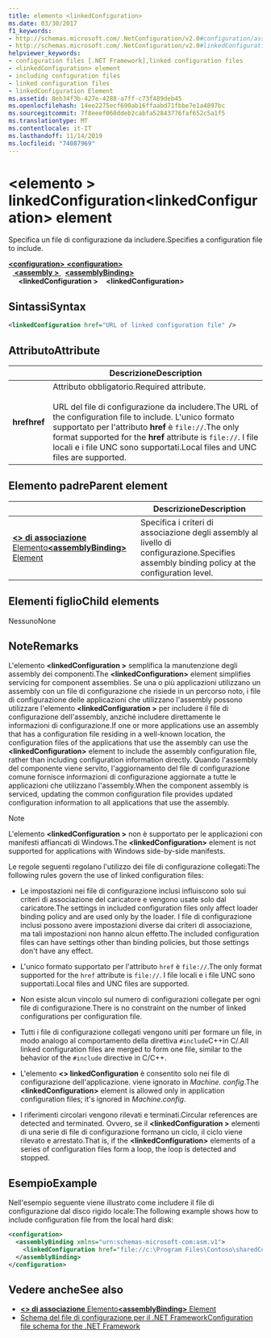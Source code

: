 ```yaml
---
title: elemento <linkedConfiguration>
ms.date: 03/30/2017
f1_keywords:
- http://schemas.microsoft.com/.NetConfiguration/v2.0#configuration/assemblyBinding/linkedConfiguration
- http://schemas.microsoft.com/.NetConfiguration/v2.0#linkedConfiguration
helpviewer_keywords:
- configuration files [.NET Framework],linked configuration files
- <linkedConfiguration> element
- including configuration files
- linked configuration files
- linkedConfiguration Element
ms.assetid: 8eb34f3b-427e-4288-a7ff-c73f489deb45
ms.openlocfilehash: 14ee2275ecf690ab16ffaabd71fbbe7e1a4897bc
ms.sourcegitcommit: 7f8eeef060ddeb2cabfa52843776faf652c5a1f5
ms.translationtype: MT
ms.contentlocale: it-IT
ms.lasthandoff: 11/14/2019
ms.locfileid: "74087969"
---
```

# <a name="linkedconfiguration-element"></a><span data-ttu-id="9d2a6-102">\<elemento > linkedConfiguration</span><span class="sxs-lookup"><span data-stu-id="9d2a6-102">\<linkedConfiguration> element</span></span>

<span data-ttu-id="9d2a6-103">Specifica un file di configurazione da includere.</span><span class="sxs-lookup"><span data-stu-id="9d2a6-103">Specifies a configuration file to include.</span></span>

<span data-ttu-id="9d2a6-104">[ **\<configuration>** ](configuration-element.md)</span><span class="sxs-lookup"><span data-stu-id="9d2a6-104">[**\<configuration>**](configuration-element.md)</span></span>\
<span data-ttu-id="9d2a6-105">&nbsp;&nbsp;[ **\<assembly >** ](assemblybinding-element-for-configuration.md)</span><span class="sxs-lookup"><span data-stu-id="9d2a6-105">&nbsp;&nbsp;[**\<assemblyBinding>**](assemblybinding-element-for-configuration.md)</span></span>\
<span data-ttu-id="9d2a6-106">&nbsp;&nbsp;&nbsp;&nbsp; **\<linkedConfiguration >**</span><span class="sxs-lookup"><span data-stu-id="9d2a6-106">&nbsp;&nbsp;&nbsp;&nbsp;**\<linkedConfiguration>**</span></span>

## <a name="syntax"></a><span data-ttu-id="9d2a6-107">Sintassi</span><span class="sxs-lookup"><span data-stu-id="9d2a6-107">Syntax</span></span>

```xml
<linkedConfiguration href="URL of linked configuration file" />
```

## <a name="attribute"></a><span data-ttu-id="9d2a6-108">Attributo</span><span class="sxs-lookup"><span data-stu-id="9d2a6-108">Attribute</span></span>

|           | <span data-ttu-id="9d2a6-109">Descrizione</span><span class="sxs-lookup"><span data-stu-id="9d2a6-109">Description</span></span> |
| --------- | ----------- |
| <span data-ttu-id="9d2a6-110">**href**</span><span class="sxs-lookup"><span data-stu-id="9d2a6-110">**href**</span></span>  | <span data-ttu-id="9d2a6-111">Attributo obbligatorio.</span><span class="sxs-lookup"><span data-stu-id="9d2a6-111">Required attribute.</span></span><br><br><span data-ttu-id="9d2a6-112">URL del file di configurazione da includere.</span><span class="sxs-lookup"><span data-stu-id="9d2a6-112">The URL of the configuration file to include.</span></span> <span data-ttu-id="9d2a6-113">L'unico formato supportato per l'attributo **href** è `file://`.</span><span class="sxs-lookup"><span data-stu-id="9d2a6-113">The only format supported for the **href** attribute is `file://`.</span></span> <span data-ttu-id="9d2a6-114">I file locali e i file UNC sono supportati.</span><span class="sxs-lookup"><span data-stu-id="9d2a6-114">Local files and UNC files are supported.</span></span> |

## <a name="parent-element"></a><span data-ttu-id="9d2a6-115">Elemento padre</span><span class="sxs-lookup"><span data-stu-id="9d2a6-115">Parent element</span></span>

|     | <span data-ttu-id="9d2a6-116">Descrizione</span><span class="sxs-lookup"><span data-stu-id="9d2a6-116">Description</span></span> |
| --- | ----------- |
| [<span data-ttu-id="9d2a6-117"> **\<> di associazione** Elemento</span><span class="sxs-lookup"><span data-stu-id="9d2a6-117">**\<assemblyBinding>** Element</span></span>](assemblybinding-element-for-configuration.md) | <span data-ttu-id="9d2a6-118">Specifica i criteri di associazione degli assembly al livello di configurazione.</span><span class="sxs-lookup"><span data-stu-id="9d2a6-118">Specifies assembly binding policy at the configuration level.</span></span> |

## <a name="child-elements"></a><span data-ttu-id="9d2a6-119">Elementi figlio</span><span class="sxs-lookup"><span data-stu-id="9d2a6-119">Child elements</span></span>

<span data-ttu-id="9d2a6-120">Nessuno</span><span class="sxs-lookup"><span data-stu-id="9d2a6-120">None</span></span>

## <a name="remarks"></a><span data-ttu-id="9d2a6-121">Note</span><span class="sxs-lookup"><span data-stu-id="9d2a6-121">Remarks</span></span>

<span data-ttu-id="9d2a6-122">L'elemento **\<linkedConfiguration >** semplifica la manutenzione degli assembly dei componenti.</span><span class="sxs-lookup"><span data-stu-id="9d2a6-122">The **\<linkedConfiguration>** element simplifies servicing for component assemblies.</span></span> <span data-ttu-id="9d2a6-123">Se una o più applicazioni utilizzano un assembly con un file di configurazione che risiede in un percorso noto, i file di configurazione delle applicazioni che utilizzano l'assembly possono utilizzare l'elemento **\<linkedConfiguration >** per includere il file di configurazione dell'assembly, anziché includere direttamente le informazioni di configurazione.</span><span class="sxs-lookup"><span data-stu-id="9d2a6-123">If one or more applications use an assembly that has a configuration file residing in a well-known location, the configuration files of the applications that use the assembly can use the **\<linkedConfiguration>** element to include the assembly configuration file, rather than including configuration information directly.</span></span> <span data-ttu-id="9d2a6-124">Quando l'assembly del componente viene servito, l'aggiornamento del file di configurazione comune fornisce informazioni di configurazione aggiornate a tutte le applicazioni che utilizzano l'assembly.</span><span class="sxs-lookup"><span data-stu-id="9d2a6-124">When the component assembly is serviced, updating the common configuration file provides updated configuration information to all applications that use the assembly.</span></span>

> [!NOTE]
> <span data-ttu-id="9d2a6-125">L'elemento **\<linkedConfiguration >** non è supportato per le applicazioni con manifesti affiancati di Windows.</span><span class="sxs-lookup"><span data-stu-id="9d2a6-125">The **\<linkedConfiguration>** element is not supported for applications with Windows side-by-side manifests.</span></span>

<span data-ttu-id="9d2a6-126">Le regole seguenti regolano l'utilizzo dei file di configurazione collegati:</span><span class="sxs-lookup"><span data-stu-id="9d2a6-126">The following rules govern the use of linked configuration files:</span></span>

- <span data-ttu-id="9d2a6-127">Le impostazioni nei file di configurazione inclusi influiscono solo sui criteri di associazione del caricatore e vengono usate solo dal caricatore.</span><span class="sxs-lookup"><span data-stu-id="9d2a6-127">The settings in included configuration files only affect loader binding policy and are used only by the loader.</span></span> <span data-ttu-id="9d2a6-128">I file di configurazione inclusi possono avere impostazioni diverse dai criteri di associazione, ma tali impostazioni non hanno alcun effetto.</span><span class="sxs-lookup"><span data-stu-id="9d2a6-128">The included configuration files can have settings other than binding policies, but those settings don't have any effect.</span></span>

- <span data-ttu-id="9d2a6-129">L'unico formato supportato per l'attributo `href` è `file://`.</span><span class="sxs-lookup"><span data-stu-id="9d2a6-129">The only format supported for the `href` attribute is `file://`.</span></span> <span data-ttu-id="9d2a6-130">I file locali e i file UNC sono supportati.</span><span class="sxs-lookup"><span data-stu-id="9d2a6-130">Local files and UNC files are supported.</span></span>

- <span data-ttu-id="9d2a6-131">Non esiste alcun vincolo sul numero di configurazioni collegate per ogni file di configurazione.</span><span class="sxs-lookup"><span data-stu-id="9d2a6-131">There is no constraint on the number of linked configurations per configuration file.</span></span>

- <span data-ttu-id="9d2a6-132">Tutti i file di configurazione collegati vengono uniti per formare un file, in modo analogo al comportamento della direttiva `#include`C++in C/.</span><span class="sxs-lookup"><span data-stu-id="9d2a6-132">All linked configuration files are merged to form one file, similar to the behavior of the `#include` directive in C/C++.</span></span>

- <span data-ttu-id="9d2a6-133">L'elemento **\<> linkedConfiguration** è consentito solo nei file di configurazione dell'applicazione. viene ignorato in *Machine. config*.</span><span class="sxs-lookup"><span data-stu-id="9d2a6-133">The **\<linkedConfiguration>** element is allowed only in application configuration files; it's ignored in *Machine.config*.</span></span>

- <span data-ttu-id="9d2a6-134">I riferimenti circolari vengono rilevati e terminati.</span><span class="sxs-lookup"><span data-stu-id="9d2a6-134">Circular references are detected and terminated.</span></span> <span data-ttu-id="9d2a6-135">Ovvero, se il **\<linkedConfiguration >** elementi di una serie di file di configurazione formano un ciclo, il ciclo viene rilevato e arrestato.</span><span class="sxs-lookup"><span data-stu-id="9d2a6-135">That is, if the **\<linkedConfiguration>** elements of a series of configuration files form a loop, the loop is detected and stopped.</span></span>

## <a name="example"></a><span data-ttu-id="9d2a6-136">Esempio</span><span class="sxs-lookup"><span data-stu-id="9d2a6-136">Example</span></span>

<span data-ttu-id="9d2a6-137">Nell'esempio seguente viene illustrato come includere il file di configurazione dal disco rigido locale:</span><span class="sxs-lookup"><span data-stu-id="9d2a6-137">The following example shows how to include configuration file from the local hard disk:</span></span>

```xml
<configuration>
  <assemblyBinding xmlns="urn:schemas-microsoft-com:asm.v1">
    <linkedConfiguration href="file://c:\Program Files\Contoso\sharedConfig.xml"/>
  </assemblyBinding>
</configuration>
```

## <a name="see-also"></a><span data-ttu-id="9d2a6-138">Vedere anche</span><span class="sxs-lookup"><span data-stu-id="9d2a6-138">See also</span></span>

- [<span data-ttu-id="9d2a6-139"> **\<> di associazione** Elemento</span><span class="sxs-lookup"><span data-stu-id="9d2a6-139">**\<assemblyBinding>** Element</span></span>](assemblybinding-element-for-configuration.md)
- [<span data-ttu-id="9d2a6-140">Schema del file di configurazione per il .NET Framework</span><span class="sxs-lookup"><span data-stu-id="9d2a6-140">Configuration file schema for the .NET Framework</span></span>](index.md)
